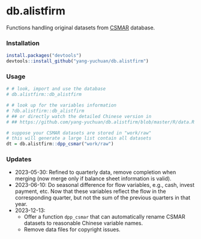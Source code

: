 # db.alistfirm

Functions handling original datasets from [CSMAR](https://data.csmar.com/) database.

### Installation

```r
install.packages("devtools")
devtools::install_github("yang-yuchuan/db.alistfirm")
```

### Usage

```r
# # look, import and use the database
# db.alistfirm::db_alistfirm

# # look up for the variables information
# ?db.alistfirm::db_alistfirm
# ## or directly watch the detailed Chinese version in 
# ## https://github.com/yang-yuchuan/db.alistfirm/blob/master/R/data.R

# suppose your CSMAR datasets are stored in "work/raw"
# this will generate a large list contain all datasets
dt = db.alistfirm::dpp_csmar("work/raw")
```

### Updates

- 2023-05-30: Refined to quarterly data, remove completion when merging (now merge only if balance sheet information is valid).
- 2023-06-10: Do seasonal difference for flow variables, e.g., cash, invest payment, etc. Now that these variables reflect the flow in the corresponding quarter, but not the sum of the previous quarters in that year.
- 2023-12-13: 
  - Offer a function `dpp_csmar` that can automatically rename CSMAR datasets to reasonable Chinese variable names.
  - Remove data files for copyright issues.

